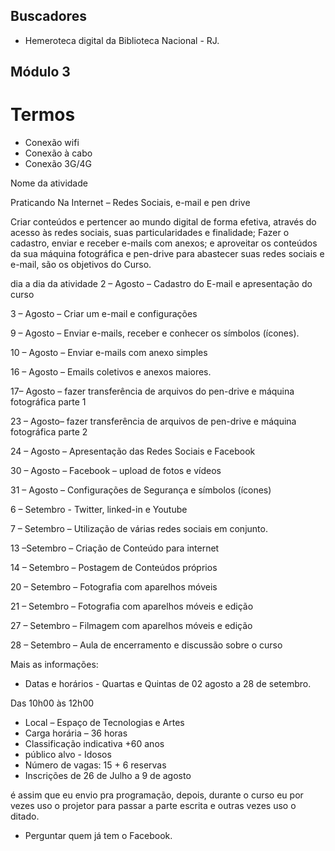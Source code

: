 ## Buscadores
- Hemeroteca digital da Biblioteca Nacional - RJ.

## Módulo 3

# Termos
- Conexão wifi
- Conexão à cabo
- Conexão 3G/4G

Nome da atividade

Praticando Na Internet – Redes Sociais, e-mail e pen drive

Criar conteúdos e pertencer ao mundo digital de forma efetiva, através do acesso às redes sociais, suas particularidades e finalidade; Fazer o cadastro, enviar e receber e-mails com anexos; e aproveitar os conteúdos da sua máquina fotográfica e pen-drive para abastecer suas redes sociais e e-mail, são os objetivos do Curso.


dia a dia da atividade
2 – Agosto – Cadastro do E-mail e apresentação do curso

3 – Agosto – Criar um e-mail e configurações

9 – Agosto – Enviar e-mails, receber e conhecer os símbolos (ícones).

10 – Agosto – Enviar e-mails com anexo simples

16 – Agosto – Emails coletivos e anexos maiores.

17– Agosto – fazer transferência de arquivos do pen-drive e máquina fotográfica parte 1

23 – Agosto– fazer transferência de arquivos de pen-drive e máquina fotográfica parte 2

24 – Agosto – Apresentação das Redes Sociais e Facebook

30 – Agosto – Facebook – upload de fotos e vídeos

31 – Agosto – Configurações de Segurança e símbolos (ícones)

6 – Setembro - Twitter, linked-in e Youtube

7 – Setembro – Utilização de várias redes sociais em conjunto.

13 –Setembro – Criação de Conteúdo para internet

14 – Setembro – Postagem de Conteúdos próprios

20 – Setembro – Fotografia com aparelhos móveis

21 – Setembro – Fotografia com aparelhos móveis e edição

27 – Setembro – Filmagem com aparelhos móveis e edição

28 – Setembro – Aula de encerramento e discussão sobre o curso

Mais as informações:

- Datas e horários - Quartas e Quintas de 02 agosto a 28 de setembro.

Das 10h00 às 12h00

- Local – Espaço de Tecnologias e Artes
- Carga horária – 36 horas
- Classificação indicativa +60 anos
- público alvo - Idosos
- Número de vagas: 15 + 6 reservas
- Inscrições de 26 de Julho a 9 de agosto

é assim que eu envio pra programação, depois, durante o curso eu por vezes uso o projetor para passar a parte escrita e outras vezes uso o ditado.

- Perguntar quem já tem o Facebook.


